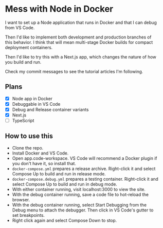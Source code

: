 # Mess with Node in Docker

I want to set up a Node application that runs in Docker and that I can debug from VS Code.

Then I'd like to implement both development and production branches of this behavior. I think that will mean multi-stage Docker builds for compact deployment containers.

Then I'd like to try this with a Next.js app, which changes the nature of how you build and run.

Check my commit messages to see the tutorial articles I'm following.

## Plans

- [x] Node app in Docker
- [x] Debuggable in VS Code
- [x] Debug and Release container variants
- [x] Next.js
- [ ] TypeScript

## How to use this

- Clone the repo.
- Install Docker and VS Code.
- Open app.code-workspace. VS Code will recommend a Docker plugin if you don't have it, so install that.
- `docker-compose.yml` prepares a release archive. Right-click it and select Compose Up to build and run in release mode.
- `docker-compose.debug.yml` prepares a testing container. Right-click it and select Compose Up to build and run in debug mode.
- With either container running, visit localhost:3000 to view the site.
- With the debug container running, save a code file to hot-reload the browser.
- With the debug container running, select Start Debugging from the Debug menu to attach the debugger. Then click in VS Code's gutter to set breakpoints.
- Right click again and select Compose Down to stop.
